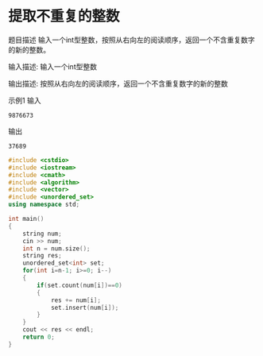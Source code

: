 # 提取不重复的整数

题目描述
输入一个int型整数，按照从右向左的阅读顺序，返回一个不含重复数字的新的整数。

输入描述:
输入一个int型整数

输出描述:
按照从右向左的阅读顺序，返回一个不含重复数字的新的整数

示例1
输入
```
9876673
```
输出
```
37689
```


```c++
#include <cstdio>
#include <iostream>
#include <cmath>
#include <algorithm>
#include <vector>
#include <unordered_set>
using namespace std;

int main()
{
    string num;
    cin >> num;
    int n = num.size();
    string res;
    unordered_set<int> set;
    for(int i=n-1; i>=0; i--)
    {
        if(set.count(num[i])==0)
        {
            res += num[i];
            set.insert(num[i]);
        }
    }
    cout << res << endl;
    return 0;
}
```